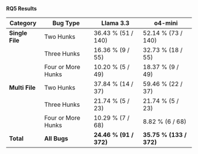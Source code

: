 **RQ5 Results**

| Category        | Bug Type           | Llama 3.3              | o4-mini                 |
| --------------- | ------------------ | ---------------------- | ----------------------- |
| **Single File** | Two Hunks          | 36.43 % (51 / 140)     | 52.14 % (73 / 140)      |
|                 | Three Hunks        | 16.36 % (9 / 55)       | 32.73 % (18 / 55)       |
|                 | Four or More Hunks | 10.20 % (5 / 49)       | 18.37 % (9 / 49)        |
| **Multi File**  | Two Hunks          | 37.84 % (14 / 37)      | 59.46 % (22 / 37)       |
|                 | Three Hunks        | 21.74 % (5 / 23)       | 21.74 % (5 / 23)        |
|                 | Four or More Hunks | 10.29 % (7 / 68)       | 8.82 % (6 / 68)         |
| **Total**       | **All Bugs**       | **24.46 % (91 / 372)** | **35.75 % (133 / 372)** |